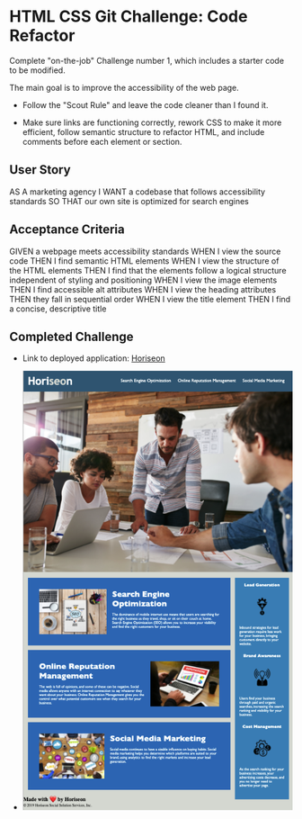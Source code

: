 # HTML CSS Git Challenge: Code Refactor

Complete "on-the-job" Challenge number 1, which includes a starter code to be modified.

The main goal is to improve the accessibility of the web page.

* Follow the "Scout Rule" and leave the code cleaner than I found it.

* Make sure links are functioning correctly, rework CSS to make it more efficient, follow semantic structure to refactor HTML, and include comments before each element or section.

## User Story

AS A marketing agency
I WANT a codebase that follows accessibility standards
SO THAT our own site is optimized for search engines

## Acceptance Criteria

GIVEN a webpage meets accessibility standards
WHEN I view the source code
THEN I find semantic HTML elements
WHEN I view the structure of the HTML elements
THEN I find that the elements follow a logical structure independent of styling and positioning
WHEN I view the image elements
THEN I find accessible alt attributes
WHEN I view the heading attributes
THEN they fall in sequential order
WHEN I view the title element
THEN I find a concise, descriptive title

## Completed Challenge

* Link to deployed application: [Horiseon](https://rachel8078.github.io/Horiseon/)

* ![Screenshot of webpage](./assets/images/screenshot.png)

